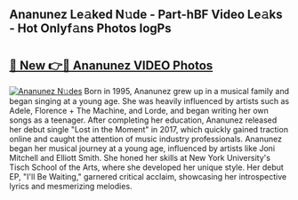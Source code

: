 ## Ananunez Le𝚊ked N𝚞de - Part-hBF Video Le𝚊ks - Hot Onlyf𝚊ns Photos IogPs

# <h2><a href="http://ab11085.deff.icu/?id=Ananunez">🔗 New 👉🔴 Ananunez VIDEO Photos</a></h2>

[![Ananunez N𝚞des](https://i.imgur.com/rIISA9y.gif)](http://ab11085.deff.icu/?id=Ananunez)
Born in 1995, Ananunez grew up in a musical family and began singing at a young age. She was heavily influenced by artists such as Adele, Florence + The Machine, and Lorde, and began writing her own songs as a teenager. After completing her education, Ananunez released her debut single "Lost in the Moment" in 2017, which quickly gained traction online and caught the attention of music industry professionals. Ananunez began her musical journey at a young age, influenced by artists like Joni Mitchell and Elliott Smith. She honed her skills at New York University's Tisch School of the Arts, where she developed her unique style. Her debut EP, "I'll Be Waiting," garnered critical acclaim, showcasing her introspective lyrics and mesmerizing melodies.
